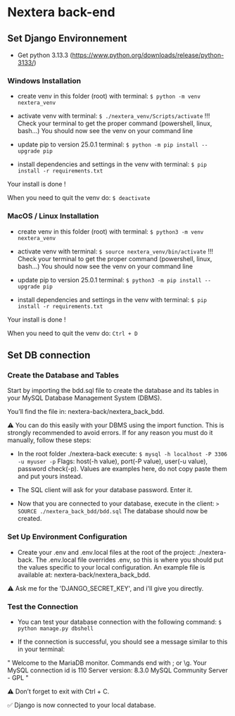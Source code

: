 # Nextera back-end

## Set Django Environnement

- Get python 3.13.3 (https://www.python.org/downloads/release/python-3133/)

### Windows Installation

- create venv in this folder (root) with terminal: `$ python -m venv nextera_venv`

- activate venv with terminal: `$ ./nextera_venv/Scripts/activate`
  !!! Check your terminal to get the proper command (powershell, linux, bash...)
  You should now see the venv on your command line

- update pip to version 25.0.1 terminal: `$ python -m pip install --upgrade pip`
- install dependencies and settings in the venv with terminal: `$ pip install -r requirements.txt`

Your install is done !

When you need to quit the venv do: `$ deactivate`

### MacOS / Linux Installation

- create venv in this folder (root) with terminal: `$ python3 -m venv nextera_venv`

- activate venv with terminal: `$ source nextera_venv/bin/activate`
  !!! Check your terminal to get the proper command (powershell, linux, bash...)
  You should now see the venv on your command line

- update pip to version 25.0.1 terminal: `$ python3 -m pip install --upgrade pip`
- install dependencies and settings in the venv with terminal: `$ pip install -r requirements.txt`

Your install is done !

When you need to quit the venv do: `Ctrl + D`

## Set DB connection

### Create the Database and Tables

Start by importing the bdd.sql file to create the database and its tables in your MySQL Database Management System (DBMS).

You’ll find the file in: nextera-back/nextera_back_bdd.

⚠️ You can do this easily with your DBMS using the import function. This is strongly recommended to avoid errors.
If for any reason you must do it manually, follow these steps:

- In the root folder ./nextera-back execute: `$ mysql -h localhost -P 3306 -u myuser -p`
  Flags: host(-h value), port(-P value), user(-u value), password check(-p).
  Values are examples here, do not copy paste them and put yours instead.

- The SQL client will ask for your database password. Enter it.

- Now that you are connected to your database, execute in the client: `> SOURCE ./nextera_back_bdd/bdd.sql`
  The database should now be created.

### Set Up Environment Configuration

- Create your .env and .env.local files at the root of the project: ./nextera-back.
  The .env.local file overrides .env, so this is where you should put the values specific to your local configuration.
  An example file is available at: nextera-back/nextera_back_bdd.

⚠️ Ask me for the 'DJANGO_SECRET_KEY', and i'll give you directly.

### Test the Connection

- You can test your database connection with the following command: `$ python manage.py dbshell`

- If the connection is successful, you should see a message similar to this in your terminal:

" Welcome to the MariaDB monitor. Commands end with ; or \g.
Your MySQL connection id is 110
Server version: 8.3.0 MySQL Community Server - GPL "

⚠️ Don’t forget to exit with Ctrl + C.

✅ Django is now connected to your local database.
